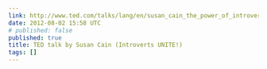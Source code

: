 ```yaml
---
link: http://www.ted.com/talks/lang/en/susan_cain_the_power_of_introverts.html
date: 2012-08-02 15:58 UTC
# published: false
published: true
title: TED talk by Susan Cain (Introverts UNITE!)
tags: []
---
```




